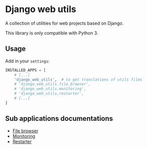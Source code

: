# Django web utils

A collection of utilities for web projects based on Django.

This library is only compatible with Python 3.


## Usage

Add in your `settings`:

``` python
INSTALLED_APPS = [
    # [...]
    'django_web_utils',  # to get translations of utils files
    # 'django_web_utils.file_browser',
    # 'django_web_utils.monitoring',
    # 'django_web_utils.restarter',
    # [...]
]
```


## Sub applications documentations

* [File browser](/django_web_utils/file_browser/README.md)
* [Monitoring](/django_web_utils/monitoring/README.md)
* [Restarter](/django_web_utils/restarter/README.md)

